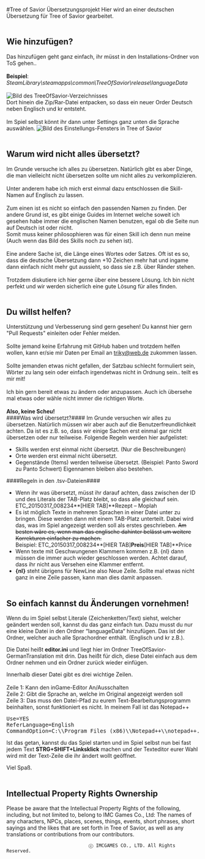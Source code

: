 #Tree of Savior Übersetzungsprojekt
Hier wird an einer deutschen Übersetzung für Tree of Savior gearbeitet.
<br><br>
## Wie hinzufügen?
Das hinzufügen geht ganz einfach, ihr müsst in den Installations-Ordner von ToS gehen..
<br><br>
<b>Beispiel</b>:<br>
<i>SteamLibrary\steamapps\common\TreeOfSavior\release\languageData</i>
<br><br>
<img src="http://images.akamai.steamusercontent.com/ugc/287477208212554149/E5FF5D7FFD99F8E035A5A6336B698A54DCA40F46/" alt="Bild des TreeOfSavior-Verzeichnisses">
<br>
Dort hinein die Zip/Rar-Datei entpacken, so dass ein neuer Order Deutsch neben Englisch und kr entsteht.
<br><br>
Im Spiel selbst könnt ihr dann unter Settings ganz unten die Sprache auswählen.
<img src="http://images.akamai.steamusercontent.com/ugc/287477208212568392/5D8063ADB970C2468368B384F51EF82A1A92FD5E/" alt="Bild des Einstellungs-Fensters in Tree of Savior">
<br><br>

## Warum wird nicht alles übersetzt?
Im Grunde versuche ich alles zu übersetzen. Natürlich gibt es aber Dinge, die man vielleicht nicht übersetzen sollte um nicht alles zu verkomplizieren.
<br><br>
Unter anderem habe ich mich erst einmal dazu entschlossen die Skill-Namen auf Englisch zu lassen.
<br><br>
Zum einen ist es nicht so einfach den passenden Namen zu finden. Der andere Grund ist, es gibt einige Guides im Internet welche soweit ich gesehen habe immer die englischen Namen benutzen, egal ob die Seite nun auf Deutsch ist oder nicht.
<br>
Somit muss keiner philosophieren was für einen Skill ich denn nun meine (Auch wenn das Bild des Skills noch zu sehen ist).
<br><br>
Eine andere Sache ist, die Länge eines Wortes oder Satzes. Oft ist es so, dass die deutsche Übersetzung dann +10 Zeichen mehr hat und ingame dann einfach nicht mehr gut aussieht, so dass sie z.B. über Ränder stehen.
<br><br>
Trotzdem diskutiere ich hier gerne über eine bessere Lösung. Ich bin nicht perfekt und wir werden sicherlich eine gute Lösung für alles finden.
<br><br>

## Du willst helfen?
Unterstützung und Verbesserung sind gern gesehen!
Du kannst hier gern "Pull Requests" einleiten oder Fehler melden.<br><br>
Sollte jemand keine Erfahrung mit GitHub haben und trotzdem helfen wollen, kann er/sie mir Daten per Email an triky@web.de zukommen lassen.
<br><br>
Sollte jemanden etwas nicht gefallen, der Satzbau schlecht formuliert sein, Wörter zu lang sein oder einfach irgendetwas nicht in Ordnung sein.. teilt es mir mit!
<br><br>
Ich bin gern bereit etwas zu ändern oder anzupassen. Auch ich übersehe mal etwas oder wähle nicht immer die richtigen Worte. 
<br><br>
<strong>Also, keine Scheu!</strong>
<br>
####Was wird übersetzt?####
Im Grunde versuchen wir alles zu übersetzen. Natürlich müssen wir aber auch auf die Benutzerfreundlichkeit achten.
Da ist es z.B. so, dass wir einige Sachen erst einmal gar nicht übersetzen oder nur teilweise. Folgende Regeln werden hier aufgelistet:
* Skills werden erst einmal nicht übersetzt. (Nur die Beschreibungen)
* Orte werden erst einmal nicht übersetzt.
* Gegenstände (Items) werden teilweise übersetzt. (Beispiel: Panto Sword zu Panto Schwert) Eigennamen bleiben also bestehen.

####Regeln in den .tsv-Dateien####
* Wenn ihr was übersetzt, müsst ihr darauf achten, dass zwischen der ID und des Literals der TAB-Platz bleibt, so dass alle gleichauf sein. ETC_20150317_008234**[HIER TAB]**Rezept – Moplah
* Es ist möglich Texte in mehreren Sprachen in einer Datei unter zu bringen. Diese werden dann mit einem TAB-Platz unterteilt. Dabei wird das, was im Spiel angezeigt werden soll als erstes geschrieben. ~~Am besten wäre es, wenn man das englische dahinter belässt um weitere Korrekturen einfacher zu machen.~~<br>Beispiel: ETC_20150317_008234**[HIER TAB]**Preis**[HIER TAB]**Price
* Wenn texte mit Geschwungenen Klammern kommen z.B. {nl} dann müssen die immer auch wieder geschlossen werden. Achtet darauf, dass ihr nicht aus Versehen eine Klammer entfernt.
* __{nl}__ steht übrigens für NewLine also Neue Zeile. Sollte mal etwas nicht ganz in eine Zeile passen, kann man dies damit anpassen.
<br><br>

## So einfach kannst du Änderungen vornehmen!
Wenn du im Spiel selbst Literale (Zeichenketten/Text) siehst, welcher geändert werden soll, kannst du das ganz einfach tun. Dazu musst du nur eine kleine Datei in den Ordner “languageData“ hinzufügen. Das ist der Ordner, welcher auch alle Sprachordner enthält. (Englisch und kr z.B.).

Die Datei heißt <strong>editor.ini</strong> und liegt hier im Ordner TreeOfSavior-GermanTranslation mit drin. Das heißt für dich, diese Datei einfach aus dem Ordner nehmen und ein Ordner zurück wieder einfügen.

Innerhalb dieser Datei gibt es drei wichtige Zeilen.<br><br>
Zeile 1: Kann den inGame-Editor An/Ausschalten<br>
Zeile 2: Gibt die Sprache an, welche im Original angezeigt werden soll<br>
Zeile 3: Das muss den Datei-Pfad zu eurem Text-Bearbeitungsprogramm beinhalten, sonst funktioniert es nicht. In meinem Fall ist das Notepad++
<pre>Use=YES
ReferLanguage=English
CommandOption=C:\\Program Files (x86)\\Notepad++\\notepad++.exe "[Path]" -n[Line]</pre>

Ist das getan, kannst du das Spiel starten und im Spiel selbst nun bei fast jedem Text <strong>STRG+SHIFT+Linksklick</strong> machen und der Texteditor eurer Wahl wird mit der Text-Zeile die ihr ändert wollt geöffnet.

Viel Spaß.
<br><br>

## Intellectual Property Rights Ownership
Please be aware that the Intellectual Property Rights of the following, including, but not limited to, belong to IMC Games Co., Ltd: The names of any characters, NPCs, places, scenes, things, events, short phrases, short sayings and the likes that are set forth in Tree of Savior, as well as any translations or contributions from our contributors.

                                  ⓒ IMCGAMES CO., LTD. All Rights Reserved.
